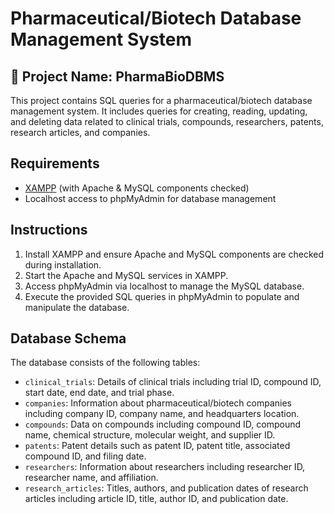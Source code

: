# Pharmaceutical/Biotech Database Management System

## 🚀 Project Name: PharmaBioDBMS

This project contains SQL queries for a pharmaceutical/biotech database management system. It includes queries for creating, reading, updating, and deleting data related to clinical trials, compounds, researchers, patents, research articles, and companies.

## Requirements

- [XAMPP](https://www.apachefriends.org/index.html) (with Apache & MySQL components checked)
- Localhost access to phpMyAdmin for database management

## Instructions

1. Install XAMPP and ensure Apache and MySQL components are checked during installation.
2. Start the Apache and MySQL services in XAMPP.
3. Access phpMyAdmin via localhost to manage the MySQL database.
4. Execute the provided SQL queries in phpMyAdmin to populate and manipulate the database.

## Database Schema

The database consists of the following tables:

- `clinical_trials`: Details of clinical trials including trial ID, compound ID, start date, end date, and trial phase.
- `companies`: Information about pharmaceutical/biotech companies including company ID, company name, and headquarters location.
- `compounds`: Data on compounds including compound ID, compound name, chemical structure, molecular weight, and supplier ID.
- `patents`: Patent details such as patent ID, patent title, associated compound ID, and filing date.
- `researchers`: Information about researchers including researcher ID, researcher name, and affiliation.
- `research_articles`: Titles, authors, and publication dates of research articles including article ID, title, author ID, and publication date.
